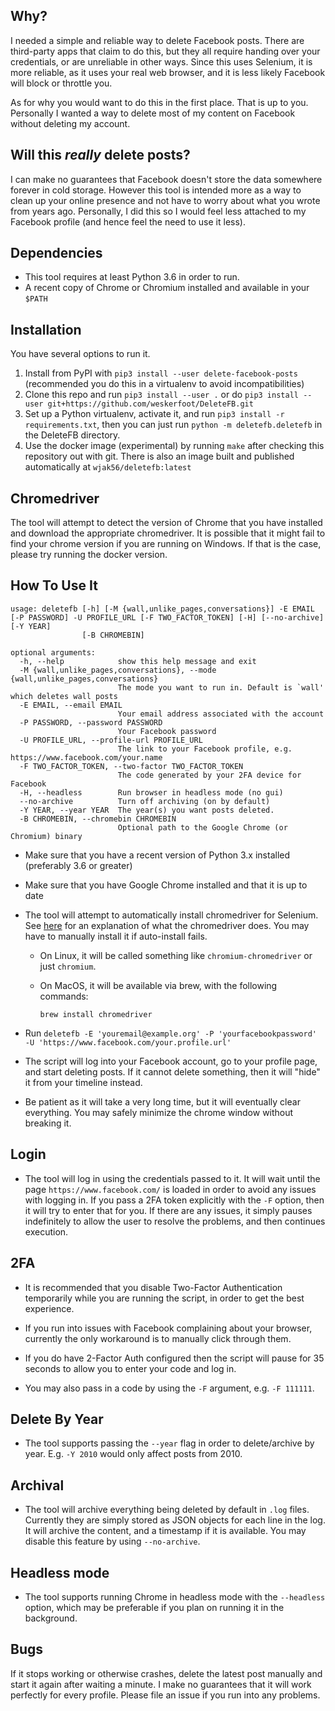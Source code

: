 ## Why?

I needed a simple and reliable way to delete Facebook posts. There are
third-party apps that claim to do this, but they all require handing over your
credentials, or are unreliable in other ways. Since this uses Selenium, it is
more reliable, as it uses your real web browser, and it is less likely Facebook
will block or throttle you.

As for why you would want to do this in the first place. That is up to you.
Personally I wanted a way to delete most of my content on Facebook without
deleting my account.

## Will this *really* delete posts?
I can make no guarantees that Facebook doesn't store the data somewhere forever
in cold storage. However this tool is intended more as a way to clean up your
online presence and not have to worry about what you wrote from years ago.
Personally, I did this so I would feel less attached to my Facebook profile
(and hence feel the need to use it less).

## Dependencies
- This tool requires at least Python 3.6 in order to run.
- A recent copy of Chrome or Chromium installed and available in your `$PATH`

## Installation
You have several options to run it.
1) Install from PyPI with `pip3 install --user delete-facebook-posts` (recommended you do this in a virtualenv to avoid incompatibilities)
2) Clone this repo and run `pip3 install --user .` or do `pip3 install --user
git+https://github.com/weskerfoot/DeleteFB.git`
3) Set up a Python virtualenv, activate it, and run `pip3 install -r requirements.txt`, then you can just run `python -m deletefb.deletefb` in the DeleteFB directory.
4) Use the docker image (experimental) by running `make` after checking this repository out with git. There is also an image built and published automatically at `wjak56/deletefb:latest`

## Chromedriver
The tool will attempt to detect the version of Chrome that you have installed and download the appropriate chromedriver. It is possible that it might fail to find your chrome version if you are running on Windows. If that is the case, please try running the docker version.

## How To Use It
```
usage: deletefb [-h] [-M {wall,unlike_pages,conversations}] -E EMAIL [-P PASSWORD] -U PROFILE_URL [-F TWO_FACTOR_TOKEN] [-H] [--no-archive] [-Y YEAR]
                [-B CHROMEBIN]

optional arguments:
  -h, --help            show this help message and exit
  -M {wall,unlike_pages,conversations}, --mode {wall,unlike_pages,conversations}
                        The mode you want to run in. Default is `wall' which deletes wall posts
  -E EMAIL, --email EMAIL
                        Your email address associated with the account
  -P PASSWORD, --password PASSWORD
                        Your Facebook password
  -U PROFILE_URL, --profile-url PROFILE_URL
                        The link to your Facebook profile, e.g. https://www.facebook.com/your.name
  -F TWO_FACTOR_TOKEN, --two-factor TWO_FACTOR_TOKEN
                        The code generated by your 2FA device for Facebook
  -H, --headless        Run browser in headless mode (no gui)
  --no-archive          Turn off archiving (on by default)
  -Y YEAR, --year YEAR  The year(s) you want posts deleted.
  -B CHROMEBIN, --chromebin CHROMEBIN
                        Optional path to the Google Chrome (or Chromium) binary
```

* Make sure that you have a recent version of Python 3.x installed (preferably
  3.6 or greater)
* Make sure that you have Google Chrome installed and that it is up to date
* The tool will attempt to automatically install chromedriver for Selenium. See [here](https://sites.google.com/a/chromium.org/chromedriver/home) for an explanation of what the chromedriver does. You may have to manually install it if auto-install fails.
  * On Linux, it will be called something like `chromium-chromedriver` or just
    `chromium`.
  * On MacOS, it will be available via brew, with the following commands:

    ```
    brew install chromedriver
    ```

* Run `deletefb -E 'youremail@example.org' -P 'yourfacebookpassword' -U 'https://www.facebook.com/your.profile.url'`
* The script will log into your Facebook account, go to your profile page, and
  start deleting posts. If it cannot delete something, then it will "hide" it
  from your timeline instead.
* Be patient as it will take a very long time, but it will eventually clear
  everything. You may safely minimize the chrome window without breaking it.

## Login
* The tool will log in using the credentials passed to it. It will wait until the page `https://www.facebook.com/` is loaded in order to avoid any issues with logging in. If you pass a 2FA token explicitly with the `-F` option, then it will try to enter that for you. If there are any issues, it simply pauses indefinitely to allow the user to resolve the problems, and then continues execution.

## 2FA
* It is recommended that you disable Two-Factor Authentication temporarily
  while you are running the script, in order to get the best experience.

* If you run into issues with Facebook complaining about your browser,
  currently the only workaround is to manually click through them.

* If you do have 2-Factor Auth configured then the script will pause for 35
  seconds to allow you to enter your code and log in.

* You may also pass in a code by using the `-F` argument, e.g. `-F 111111`.

## Delete By Year
* The tool supports passing the `--year` flag in order to delete/archive by year. E.g. `-Y 2010` would only affect posts from 2010.

## Archival
* The tool will archive everything being deleted by default in `.log` files.
  Currently they are simply stored as JSON objects for each line in the log. It
  will archive the content, and a timestamp if it is available. You may disable
  this feature by using `--no-archive`.

## Headless mode
* The tool supports running Chrome in headless mode with the `--headless`
  option, which may be preferable if you plan on running it in the background.

## Bugs

If it stops working or otherwise crashes, delete the latest post manually and
start it again after waiting a minute. I make no guarantees that it will work
perfectly for every profile. Please file an issue if you run into any problems.
